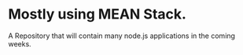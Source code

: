 # Mostly using MEAN Stack. 
A Repository that will contain many node.js applications in the coming weeks. 
